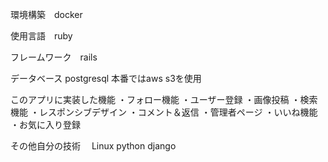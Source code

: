 環境構築　docker

使用言語　ruby

フレームワーク　rails

データベース postgresql 本番ではaws s3を使用

このアプリに実装した機能
  ・フォロー機能
  ・ユーザー登録
  ・画像投稿
  ・検索機能
  ・レスポンシブデザイン
  ・コメント＆返信
  ・管理者ページ
  ・いいね機能
  ・お気に入り登録

その他自分の技術
　Linux
  python 
  django
